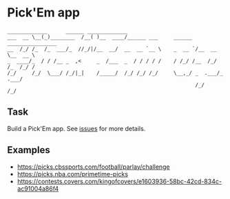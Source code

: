 # Pick'Em app
```
_____________      ______ _____________                                       
___  __ \__(_)________  /__( )__  ____/______ ___     ______ ________________ 
__  /_/ /_  /_  ___/_  //_/|/__  __/  __  __ `__ \    _  __ `/__  __ \__  __ \
_  ____/_  / / /__ _  ,<     _  /___  _  / / / / /    / /_/ /__  /_/ /_  /_/ /
/_/     /_/  \___/ /_/|_|    /_____/  /_/ /_/ /_/     \__,_/ _  .___/_  .___/ 
                                                             /_/     /_/      
```

## Task

Build a Pick'Em app. See [issues](https://github.com/jjercx/pickem/issues) for more details.

## Examples

- https://picks.cbssports.com/football/parlay/challenge
- https://picks.nba.com/primetime-picks
- https://contests.covers.com/kingofcovers/e1603936-58bc-42cd-834c-ac91004a86f4
